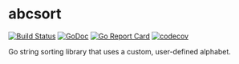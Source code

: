 # abcsort

[![Build Status](https://travis-ci.org/icza/abcsort.svg?branch=master)](https://travis-ci.org/icza/abcsort)
[![GoDoc](https://godoc.org/github.com/icza/abcsort?status.svg)](https://godoc.org/github.com/icza/abcsort)
[![Go Report Card](https://goreportcard.com/badge/github.com/icza/abcsort)](https://goreportcard.com/report/github.com/icza/abcsort)
[![codecov](https://codecov.io/gh/icza/abcsort/branch/master/graph/badge.svg)](https://codecov.io/gh/icza/abcsort)

Go string sorting library that uses a custom, user-defined alphabet.
